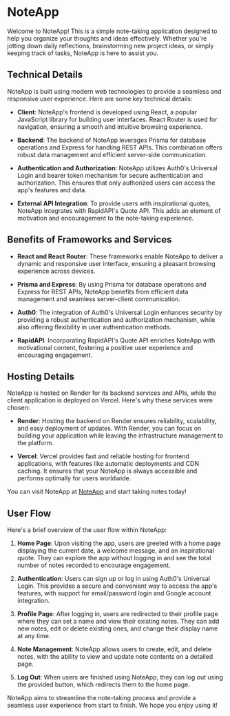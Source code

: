 # NoteApp

Welcome to NoteApp! This is a simple note-taking application designed to help you organize your thoughts and ideas effectively. Whether you're jotting down daily reflections, brainstorming new project ideas, or simply keeping track of tasks, NoteApp is here to assist you.

## Technical Details

NoteApp is built using modern web technologies to provide a seamless and responsive user experience. Here are some key technical details:

- **Client**: NoteApp's frontend is developed using React, a popular JavaScript library for building user interfaces. React Router is used for navigation, ensuring a smooth and intuitive browsing experience.

- **Backend**: The backend of NoteApp leverages Prisma for database operations and Express for handling REST APIs. This combination offers robust data management and efficient server-side communication.

- **Authentication and Authorization**: NoteApp utilizes Auth0's Universal Login and bearer token mechanism for secure authentication and authorization. This ensures that only authorized users can access the app's features and data.

- **External API Integration**: To provide users with inspirational quotes, NoteApp integrates with RapidAPI's Quote API. This adds an element of motivation and encouragement to the note-taking experience.

## Benefits of Frameworks and Services

- **React and React Router**: These frameworks enable NoteApp to deliver a dynamic and responsive user interface, ensuring a pleasant browsing experience across devices.

- **Prisma and Express**: By using Prisma for database operations and Express for REST APIs, NoteApp benefits from efficient data management and seamless server-client communication.

- **Auth0**: The integration of Auth0's Universal Login enhances security by providing a robust authentication and authorization mechanism, while also offering flexibility in user authentication methods.

- **RapidAPI**: Incorporating RapidAPI's Quote API enriches NoteApp with motivational content, fostering a positive user experience and encouraging engagement.

## Hosting Details

NoteApp is hosted on Render for its backend services and APIs, while the client application is deployed on Vercel. Here's why these services were chosen:

- **Render**: Hosting the backend on Render ensures reliability, scalability, and easy deployment of updates. With Render, you can focus on building your application while leaving the infrastructure management to the platform.

- **Vercel**: Vercel provides fast and reliable hosting for frontend applications, with features like automatic deployments and CDN caching. It ensures that your NoteApp is always accessible and performs optimally for users worldwide.

You can visit NoteApp at [NoteApp](https://client-315u3kgjw-kexin-haos-projects.vercel.app/) and start taking notes today!

## User Flow

Here's a brief overview of the user flow within NoteApp:

1. **Home Page**: Upon visiting the app, users are greeted with a home page displaying the current date, a welcome message, and an inspirational quote. They can explore the app without logging in and see the total number of notes recorded to encourage engagement.

2. **Authentication**: Users can sign up or log in using Auth0's Universal Login. This provides a secure and convenient way to access the app's features, with support for email/password login and Google account integration.

3. **Profile Page**: After logging in, users are redirected to their profile page where they can set a name and view their existing notes. They can add new notes, edit or delete existing ones, and change their display name at any time.

4. **Note Management**: NoteApp allows users to create, edit, and delete notes, with the ability to view and update note contents on a detailed page.

5. **Log Out**: When users are finished using NoteApp, they can log out using the provided button, which redirects them to the home page.

NoteApp aims to streamline the note-taking process and provide a seamless user experience from start to finish. We hope you enjoy using it!
